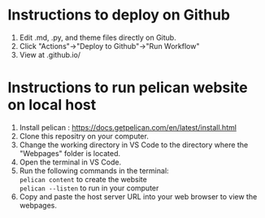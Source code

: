 # Instructions to deploy on Github
1. Edit .md, .py, and theme files directly on Gitub.
2. Click "Actions"->"Deploy to Github"->"Run Workflow"
3. View at <user>.github.io/<projectmame>

# Instructions to run pelican website on local host

1. Install pelican : https://docs.getpelican.com/en/latest/install.html
2. Clone this repositry on your computer.
3. Change the working directory in VS Code to the directory where the "Webpages" folder is located.
4. Open the terminal in VS Code.
5. Run the following commands in the terminal:  
   ```pelican content``` to create the website  
   ```pelican --listen``` to run in your computer
7. Copy and paste the host server URL into your web browser to view the webpages.

